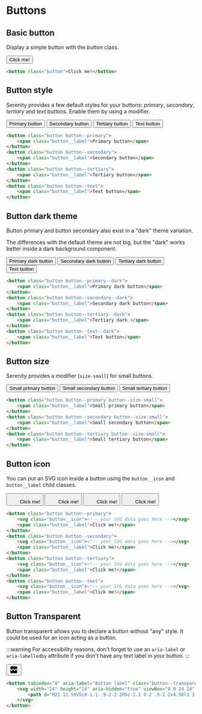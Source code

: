 # Buttons

## Basic button

Display a simple button with the *button* class.

<button class="button">Click me!</button>

```html
<button class="button">Click me!</button>
```

## Button style

Serenity provides a few default styles for your buttons: *primary*, *secondary*, *tertiary* and *text* buttons. Enable them by using a modifier.

<button class="button button--primary"><span class="button__label">Primary button</span></button>
<button class="button button--secondary"><span class="button__label">Secondary button</span></button>
<button class="button button--tertiary"><span class="button__label">Tertiary button</span></button>
<button class="button button--text"><span class="button__label">Text button</span></button>

```html
<button class="button button--primary">
    <span class="button__label">Primary button</span>
</button>
<button class="button button--secondary">
    <span class="button__label">Secondary button</span>
</button>
<button class="button button--tertiary">
    <span class="button__label">Tertiary button</span>
</button>
<button class="button button--text">
    <span class="button__label">Text button</span>
</button>
```

## Button dark theme

Button primary and button secondary also exist in a "dark" theme variation.

The differences with the default theme are not big, but the "dark" works better inside a dark background component.

<button class="button button--primary--dark">
    <span class="button__label">Primary dark button</span>
</button>
<button class="button button--secondary--dark">
    <span class="button__label">Secondary dark button</span>
</button>
<button class="button button--tertiary--dark">
    <span class="button__label">Tertiary dark button</span>
</button>
<button class="button button--text--dark">
    <span class="button__label">Text button</span>
</button>

```html
<button class="button button--primary--dark">
    <span class="button__label">Primary dark button</span>
</button>
<button class="button button--secondary--dark">
    <span class="button__label">Secondary dark button</span>
</button>
<button class="button button--tertiary--dark">
    <span class="button__label">Tertiary dark </span>
</button>
<button class="button button--text--dark">
    <span class="button__label">Text button</span>
</button>
```

## Button size

Serenity provides a modifier (`size-small`) for small buttons.

<button class="button button--primary button--size-small"><span class="button__label">Small primary button</span></button>
<button class="button button--secondary button--size-small"><span class="button__label">Small secondary button</span></button>
<button class="button button--tertiary button--size-small"><span class="button__label">Small tertiary button</span></button>

```html
<button class="button button--primary button--size-small">
    <span class="button__label">Small primary button</span>
</button>
<button class="button button--secondary button--size-small">
    <span class="button__label">Small secondary button</span>
</button>
<button class="button button--tertiary button--size-small">
    <span class="button__label">Small tertiary button</span>
</button>
```

## Button icon

You can put an SVG icon inside a button using the `button__icon` and `button__label` child classes.

<button class="button button--primary button--size-icon">
    <svg class="button__icon" width="24" height="24" viewBox="0 0 24 24" fill="none" xmlns="http://www.w3.org/2000/svg">
        <path d="M21 11.59V5c0-1.1-.9-2-2-2H5c-1.1 0-2 .9-2 2v4.58l3 3.01L9.3 9.3a.996.996 0 0 1 1.41 0L14 12.59l3.29-3.3c.39-.39 1.03-.39 1.42 0l2.29 2.3zm0 2.84l-3-3.01-3.3 3.28a.996.996 0 0 1-1.41 0L10 11.41l-3.3 3.3a.996.996 0 0 1-1.41 0L3 12.42V19c0 1.1.9 2 2 2h14c1.1 0 2-.9 2-2v-4.57z"/>
    </svg>
    <span class="button__label">Click me!</span>
</button>
<button class="button button--secondary button--size-icon">
    <svg class="button__icon" width="24" height="24" viewBox="0 0 24 24" fill="none" xmlns="http://www.w3.org/2000/svg">
        <path d="M21 11.59V5c0-1.1-.9-2-2-2H5c-1.1 0-2 .9-2 2v4.58l3 3.01L9.3 9.3a.996.996 0 0 1 1.41 0L14 12.59l3.29-3.3c.39-.39 1.03-.39 1.42 0l2.29 2.3zm0 2.84l-3-3.01-3.3 3.28a.996.996 0 0 1-1.41 0L10 11.41l-3.3 3.3a.996.996 0 0 1-1.41 0L3 12.42V19c0 1.1.9 2 2 2h14c1.1 0 2-.9 2-2v-4.57z"/>
    </svg>
    <span class="button__label">Click me!</span>
</button>
<button class="button button--tertiary button--size-icon">
    <svg class="button__icon" width="24" height="24" viewBox="0 0 24 24" fill="none" xmlns="http://www.w3.org/2000/svg">
        <path d="M21 11.59V5c0-1.1-.9-2-2-2H5c-1.1 0-2 .9-2 2v4.58l3 3.01L9.3 9.3a.996.996 0 0 1 1.41 0L14 12.59l3.29-3.3c.39-.39 1.03-.39 1.42 0l2.29 2.3zm0 2.84l-3-3.01-3.3 3.28a.996.996 0 0 1-1.41 0L10 11.41l-3.3 3.3a.996.996 0 0 1-1.41 0L3 12.42V19c0 1.1.9 2 2 2h14c1.1 0 2-.9 2-2v-4.57z"/>
    </svg>
    <span class="button__label">Click me!</span>
</button>
<button class="button button--text button--size-icon">
    <svg class="button__icon" width="24" height="24" viewBox="0 0 24 24" fill="none" xmlns="http://www.w3.org/2000/svg">
        <path d="M21 11.59V5c0-1.1-.9-2-2-2H5c-1.1 0-2 .9-2 2v4.58l3 3.01L9.3 9.3a.996.996 0 0 1 1.41 0L14 12.59l3.29-3.3c.39-.39 1.03-.39 1.42 0l2.29 2.3zm0 2.84l-3-3.01-3.3 3.28a.996.996 0 0 1-1.41 0L10 11.41l-3.3 3.3a.996.996 0 0 1-1.41 0L3 12.42V19c0 1.1.9 2 2 2h14c1.1 0 2-.9 2-2v-4.57z"/>
    </svg>
    <span class="button__label">Click me!</span>
</button>

```html
<button class="button button--primary">
    <svg class="button__icon"><!-- your SVG data goes here --></svg>
    <span class="button__label">Click me!</span>
</button>
<button class="button button--secondary">
    <svg class="button__icon"><!-- your SVG data goes here --></svg>
    <span class="button__label">Click me!</span>
</button>
<button class="button button--tertiary">
    <svg class="button__icon"><!-- your SVG data goes here --></svg>
    <span class="button__label">Click me!</span>
</button>
<button class="button button--text">
    <svg class="button__icon"><!-- your SVG data goes here --></svg>
    <span class="button__label">Click me!</span>
</button>
```

## Button Transparent

Button transparent allows you to declare a button without "any" style. It could be used for an icon acting as a button.

:::warning
For accessibility reasons, don't forget to use an `aria-label` or `aria-labelledby` attribute if you don't have any text label in your button.
:::

<div class="sd-example">
    <button tabindex="0" aria-label="Button label" class="button--transparent">
        <svg width="24" height="24" aria-hidden="true" viewBox="0 0 24 24" xmlns="http://www.w3.org/2000/svg">
            <path d="M21 11.59V5c0-1.1-.9-2-2-2H5c-1.1 0-2 .9-2 2v4.58l3 3.01L9.3 9.3a.996.996 0 0 1 1.41 0L14 12.59l3.29-3.3c.39-.39 1.03-.39 1.42 0l2.29 2.3zm0 2.84l-3-3.01-3.3 3.28a.996.996 0 0 1-1.41 0L10 11.41l-3.3 3.3a.996.996 0 0 1-1.41 0L3 12.42V19c0 1.1.9 2 2 2h14c1.1 0 2-.9 2-2v-4.57z"/>
        </svg>
    </button>
</div>

```html
<button tabindex="0" aria-label="Button label" class="button--transparent">
    <svg width="24" height="24" aria-hidden="true" viewBox="0 0 24 24" xmlns="http://www.w3.org/2000/svg">
        <path d="M21 11.59V5c0-1.1-.9-2-2-2H5c-1.1 0-2 .9-2 2v4.58l3 3.01L9.3 9.3a.996.996 0 0 1 1.41 0L14 12.59l3.29-3.3c.39-.39 1.03-.39 1.42 0l2.29 2.3zm0 2.84l-3-3.01-3.3 3.28a.996.996 0 0 1-1.41 0L10 11.41l-3.3 3.3a.996.996 0 0 1-1.41 0L3 12.42V19c0 1.1.9 2 2 2h14c1.1 0 2-.9 2-2v-4.57z"/>
    </svg>
</button>
```
